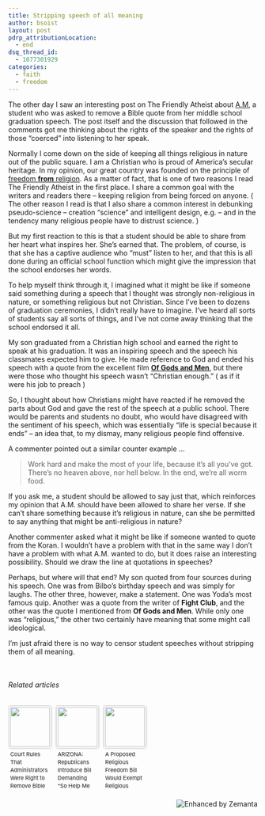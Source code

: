 ```yaml
---
title: Stripping speech of all meaning
author: bsoist
layout: post
pdrp_attributionLocation:
  - end
dsq_thread_id:
  - 1077301929
categories:
  - faith
  - freedom
---
```

The other day I saw an interesting post on The Friendly Atheist about [A.M][1], a student who was asked to remove a Bible quote from her middle school graduation speech. The post itself and the discussion that followed in the comments got me thinking about the rights of the speaker and the rights of those “coerced” into listening to her speak.

Normally I come down on the side of keeping all things religious in nature out of the public square. I am a Christian who is proud of America’s secular heritage. In my opinion, our great country was founded on the principle of [freedom **from** religion][2]. As a matter of fact, that is one of two reasons I read The Friendly Atheist in the first place. I share a common goal with the writers and readers there &#8211; keeping religion from being forced on anyone. ( The other reason I read is that I also share a common interest in debunking pseudo-science &#8211; creation “science” and intelligent design, e.g. &#8211; and in the tendency many religious people have to distrust science. )

But my first reaction to this is that a student should be able to share from her heart what inspires her. She’s earned that. The problem, of course, is that she has a captive audience who “must” listen to her, and that this is all done during an official school function which might give the impression that the school endorses her words.

To help myself think through it, I imagined what it might be like if someone said something during a speech that I thought was strongly non-religious in nature, or something religious but not Christian. Since I’ve been to dozens of graduation ceremonies, I didn’t really have to imagine. I’ve heard all sorts of students say all sorts of things, and I’ve not come away thinking that the school endorsed it all.

My son graduated from a Christian high school and earned the right to speak at his graduation. It was an inspiring speech and the speech his classmates expected him to give. He made reference to God and ended his speech with a quote from the excellent film [**Of Gods and Men**][3], but there were those who thought his speech wasn’t “Christian enough.” ( as if it were his job to preach )

So, I thought about how Christians might have reacted if he removed the parts about God and gave the rest of the speech at a public school. There would be parents and students no doubt, who would have disagreed with the sentiment of his speech, which was essentially “life is special because it ends” &#8211; an idea that, to my dismay, many religious people find offensive.

A commenter pointed out a similar counter example …

> Work hard and make the most of your life, because it’s all you’ve got. There’s no heaven above, nor hell below. In the end, we’re all worm food.

If you ask me, a student should be allowed to say just that, which reinforces my opinion that A.M. should have been allowed to share her verse. If she can’t share something because it’s religious in nature, can she be permitted to say anything that might be anti-religious in nature?

Another commenter asked what it might be like if someone wanted to quote from the Koran. I wouldn’t have a problem with that in the same way I don’t have a problem with what A.M. wanted to do, but it does raise an interesting possibility. Should we draw the line at quotations in speeches?

Perhaps, but where will that end? My son quoted from four sources during his speech. One was from Bilbo’s birthday speech and was simply for laughs. The other three, however, make a statement. One was Yoda’s most famous quip. Another was a quote from the writer of **Fight Club**, and the other was the quote I mentioned from **Of Gods and Men**. While only one was “religious,” the other two certainly have meaning that some might call ideological.

I’m just afraid there is no way to censor student speeches without stripping them of all meaning.

&nbsp;

<h6 class="zemanta-related-title" style="font-size: 1em;">
  Related articles
</h6>

<ul class="zemanta-article-ul zemanta-article-ul-image" style="margin: 0; padding: 0; overflow: hidden;">
  <li class="zemanta-article-ul-li-image zemanta-article-ul-li" style="padding: 0; background: none; list-style: none; display: block; float: left; vertical-align: top; text-align: left; width: 84px; font-size: 11px; margin: 2px 10px 10px 2px;">
    <a style="box-shadow: 0px 0px 4px #999; padding: 2px; display: block; border-radius: 2px; text-decoration: none;" href="http://www.patheos.com/blogs/friendlyatheist/2013/02/04/court-rules-that-administrators-were-right-to-remove-bible-verse-from-students-graduation-speech/" target="_blank"><img style="padding: 0; margin: 0; border: 0; display: block; width: 80px; max-width: 100%;" alt="" src="http://i.zemanta.com/142889075_80_80.jpg" /></a><a style="display: block; overflow: hidden; text-decoration: none; line-height: 12pt; height: 80px; padding: 5px 2px 0 2px;" href="http://www.patheos.com/blogs/friendlyatheist/2013/02/04/court-rules-that-administrators-were-right-to-remove-bible-verse-from-students-graduation-speech/" target="_blank">Court Rules That Administrators Were Right to Remove Bible Verse from Student&#8217;s Graduation Speech</a>
  </li>
  <li class="zemanta-article-ul-li-image zemanta-article-ul-li" style="padding: 0; background: none; list-style: none; display: block; float: left; vertical-align: top; text-align: left; width: 84px; font-size: 11px; margin: 2px 10px 10px 2px;">
    <a style="box-shadow: 0px 0px 4px #999; padding: 2px; display: block; border-radius: 2px; text-decoration: none;" href="http://joemygod.blogspot.com/2013/01/arizona-republicans-introduce-bill.html" target="_blank"><img style="padding: 0; margin: 0; border: 0; display: block; width: 80px; max-width: 100%;" alt="" src="http://i.zemanta.com/140778206_80_80.jpg" /></a><a style="display: block; overflow: hidden; text-decoration: none; line-height: 12pt; height: 80px; padding: 5px 2px 0 2px;" href="http://joemygod.blogspot.com/2013/01/arizona-republicans-introduce-bill.html" target="_blank">ARIZONA: Republicans Introduce Bill Demanding &#8220;So Help Me God&#8221; Loyalty Oath For High School Graduation</a>
  </li>
  <li class="zemanta-article-ul-li-image zemanta-article-ul-li" style="padding: 0; background: none; list-style: none; display: block; float: left; vertical-align: top; text-align: left; width: 84px; font-size: 11px; margin: 2px 10px 10px 2px;">
    <a style="box-shadow: 0px 0px 4px #999; padding: 2px; display: block; border-radius: 2px; text-decoration: none;" href="http://www.patheos.com/blogs/friendlyatheist/2013/02/04/a-proposed-religious-freedom-bill-would-exempt-religious-students-from-work-conflicting-with-their-beliefs/" target="_blank"><img style="padding: 0; margin: 0; border: 0; display: block; width: 80px; max-width: 100%;" alt="" src="http://i.zemanta.com/142984353_80_80.jpg" /></a><a style="display: block; overflow: hidden; text-decoration: none; line-height: 12pt; height: 80px; padding: 5px 2px 0 2px;" href="http://www.patheos.com/blogs/friendlyatheist/2013/02/04/a-proposed-religious-freedom-bill-would-exempt-religious-students-from-work-conflicting-with-their-beliefs/" target="_blank">A Proposed Religious Freedom Bill Would Exempt Religious Students from Work Conflicting with Their Beliefs</a>
  </li>
</ul>

<div class="zemanta-pixie" style="margin-top: 10px; height: 15px;">
  <a class="zemanta-pixie-a" title="Enhanced by Zemanta" href="http://www.zemanta.com/?px"><img class="zemanta-pixie-img" style="border: none; float: right;" alt="Enhanced by Zemanta" src="http://img.zemanta.com/zemified_h.png?x-id=13f5b00d-9445-407b-b7f3-ffc179e494e3" /></a>
</div>

 [1]: http://www.patheos.com/blogs/friendlyatheist/2013/02/04/court-rules-that-administrators-were-right-to-remove-bible-verse-from-students-graduation-speech/
 [2]: http://whsjr.soistmann.com/oped/2012/07/04/thank-god-for-freedom-from-religion/
 [3]: http://whsjr.soistmann.com/oped/2011/06/18/of-gods-and-men/
